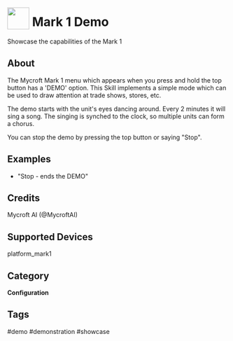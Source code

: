 # <img src='https://rawgithub.com/FortAwesome/Font-Awesome/master/advanced-options/raw-svg/solid/chalkboard-teacher.svg' card_color='#22a7f0' width='50' height='50' style='vertical-align:bottom'/> Mark 1 Demo
Showcase the capabilities of the Mark 1

## About 
The Mycroft Mark 1 menu which appears when you press and hold the top button
has a 'DEMO' option.  This Skill implements a simple mode which can be used
to draw attention at trade shows, stores, etc.

The demo starts with the unit's eyes dancing around.  Every 2 minutes it will
sing a song.  The singing is synched to the clock, so multiple units can form
a chorus.

You can stop the demo by pressing the top button or saying "Stop".

## Examples 
* "Stop - ends the DEMO"

## Credits 
Mycroft AI (@MycroftAI)

## Supported Devices 
platform_mark1 

## Category
**Configuration**

## Tags
#demo
#demonstration
#showcase

